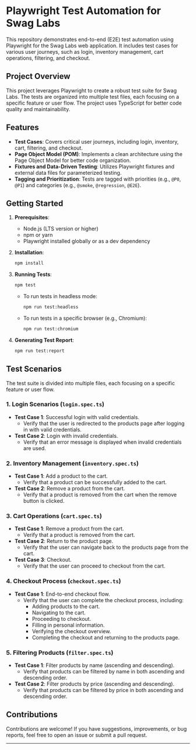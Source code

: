 # Playwright Test Automation for Swag Labs

This repository demonstrates end-to-end (E2E) test automation using Playwright for the Swag Labs web application. It includes test cases for various user journeys, such as login, inventory management, cart operations, filtering, and checkout.

## Project Overview

This project leverages Playwright to create a robust test suite for Swag Labs. The tests are organized into multiple test files, each focusing on a specific feature or user flow. The project uses TypeScript for better code quality and maintainability.

## Features

- **Test Cases**: Covers critical user journeys, including login, inventory, cart, filtering, and checkout.
- **Page Object Model (POM)**: Implements a clean architecture using the Page Object Model for better code organization.
- **Fixtures and Data-Driven Testing**: Utilizes Playwright fixtures and external data files for parameterized testing.
- **Tagging and Prioritization**: Tests are tagged with priorities (e.g., `@P0`, `@P1`) and categories (e.g., `@smoke`, `@regression`, `@E2E`).

## Getting Started

1. **Prerequisites**:
   - Node.js (LTS version or higher)
   - npm or yarn
   - Playwright installed globally or as a dev dependency

2. **Installation**:
   ```bash
   npm install
   ```

3. **Running Tests**:
   ```bash
   npm test
   ```
   - To run tests in headless mode:
     ```bash
     npm run test:headless
     ```
   - To run tests in a specific browser (e.g., Chromium):
     ```bash
     npm run test:chromium
     ```

4. **Generating Test Report**:
   ```bash
   npm run test:report
   ```

## Test Scenarios

The test suite is divided into multiple files, each focusing on a specific feature or user flow.

### 1. **Login Scenarios (`login.spec.ts`)**

- **Test Case 1**: Successful login with valid credentials.
  - Verify that the user is redirected to the products page after logging in with valid credentials.
- **Test Case 2**: Login with invalid credentials.
  - Verify that an error message is displayed when invalid credentials are used.

### 2. **Inventory Management (`inventory.spec.ts`)**

- **Test Case 1**: Add a product to the cart.
  - Verify that a product can be successfully added to the cart.
- **Test Case 2**: Remove a product from the cart.
  - Verify that a product is removed from the cart when the remove button is clicked.

### 3. **Cart Operations (`cart.spec.ts`)**

- **Test Case 1**: Remove a product from the cart.
  - Verify that a product is removed from the cart.
- **Test Case 2**: Return to the product page.
  - Verify that the user can navigate back to the products page from the cart.
- **Test Case 3**: Checkout.
  - Verify that the user can proceed to checkout from the cart.

### 4. **Checkout Process (`checkout.spec.ts`)**

- **Test Case 1**: End-to-end checkout flow.
  - Verify that the user can complete the checkout process, including:
    - Adding products to the cart.
    - Navigating to the cart.
    - Proceeding to checkout.
    - Filling in personal information.
    - Verifying the checkout overview.
    - Completing the checkout and returning to the products page.

### 5. **Filtering Products (`filter.spec.ts`)**

- **Test Case 1**: Filter products by name (ascending and descending).
  - Verify that products can be filtered by name in both ascending and descending order.
- **Test Case 2**: Filter products by price (ascending and descending).
  - Verify that products can be filtered by price in both ascending and descending order.

## Contributions

Contributions are welcome! If you have suggestions, improvements, or bug reports, feel free to open an issue or submit a pull request.

---
